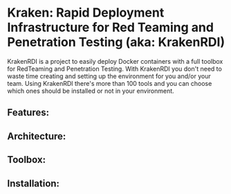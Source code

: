 # Kraken: Rapid Deployment Infrastructure for Red Teaming and Penetration Testing (aka: KrakenRDI)
KrakenRDI is a project to easily deploy Docker containers with a full toolbox for RedTeaming and Penetration Testing. With KrakenRDI you don't need to waste time creating and setting up the environment for you and/or your team. Using KrakenRDI there's more than 100 tools and you can choose which ones should be installed or not in your environment.

## Features:

## Architecture:

## Toolbox:

## Installation: